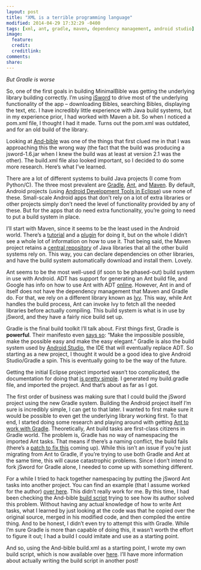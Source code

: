 ```yaml
---
layout: post
title: "XML is a terrible programming language"
modified: 2014-04-29 17:32:29 -0400
tags: [xml, ant, gradle, maven, dependency management, android studio]
image:
  feature: 
  credit: 
  creditlink: 
comments: 
share: 
---
```


_But Gradle is worse_

So, one of the first goals in building MinimalBible was getting the underlying library building correctly. I’m using [jSword][1] to drive most of the underlying functionality of the app – downloading Bibles, searching Bibles, displaying the text, etc. I have incredibly little experience with Java build systems, but in my experience prior, I had worked with Maven a bit. So when I noticed a pom.xml file, I thought I had it made. Turns out the pom.xml was outdated, and for an old build of the library.

Looking at [And-bible][2] was one of the things that first clued me in that I was approaching this the wrong way (the fact that the build was producing a jsword-1.6.jar when I knew the build was at least at version 2.1 was the other). The build.xml file also looked important, so I decided to do some more research. Here’s what I’ve learned.

There are a lot of different systems to build Java projects (I come from Python/C). The three most prevalent are [Gradle][3], [Ant][4], and [Maven][5]. By default, Android projects (using [Android Development Tools in Eclipse][6]) use none of these. Small-scale Android apps that don’t rely on a lot of extra libraries or other projects simply don’t need the level of functionality provided by any of these. But for the apps that do need extra functionality, you’re going to need to put a build system in place.

I’ll start with Maven, since it seems to be the least used in the Android world. There’s a [tutorial][7] and a [plugin][8] for doing it, but on the whole I didn’t see a whole lot of information on how to use it. That being said, the Maven project retains a [central repository][9] of Java libraries that all the other build systems rely on. This way, you can declare dependencies on other libraries, and have the build system automatically download and install them. Lovely.

Ant seems to be the most well-used (if soon to be phased-out) build system in use with Android. ADT has support for generating an Ant build file, and Google has info on how to use Ant with ADT [online][10]. However, Ant in and of itself does not have the dependency management that Maven and Gradle do. For that, we rely on a different library known as [Ivy][11]. This way, while Ant handles the build process, Ant can invoke Ivy to fetch all the needed libraries before actually compiling. This build system is what is in use by jSword, and they have a fairly nice build set up.

Gradle is the final build toolkit I’ll talk about. First things first, Gradle is **powerful**. Their manifesto even [says so][12]: “Make the impossible possible, make the possible easy and make the easy elegant.” Gradle is also the build system used by [Android Studio][13], the IDE that will eventually replace ADT. So starting as a new project, I thought it would be a good idea to give Android Studio/Gradle a spin. This is eventually going to be the way of the future.

Getting the initial Eclipse project imported wasn’t too complicated, the documentation for doing that [is pretty simple][14]. I generated my build.gradle file, and imported the project. And that’s about as far as I got.

The first order of business was making sure that I could build the jSword project using the new Gradle system. Building the Android project itself I’m sure is incredibly simple, I can get to that later. I wanted to first make sure it would be possible to even get the underlying library working first. To that end, I started doing some research and playing around with getting [Ant to work with Gradle][15]. Theoretically, Ant build tasks are first-class citizens in Gradle world. The problem is, Gradle has no way of namespacing the imported Ant tasks. That means if there’s a naming conflict, the build fails (there’s a [patch to fix this][16] coming up). While this isn’t an issue if you’re just migrating from Ant to Gradle, if you’re trying to use both Gradle and Ant at the same time, this will cause catastrophic problems. Since I don’t intend to fork jSword for Gradle alone, I needed to come up with something different.

For a while I tried to hack together namespacing by putting the jSword Ant tasks into another project. You can find an example (that I assume worked for the author) [over here][17]. This didn’t really work for me. By this time, I had been checking the And-bible [build script][18] trying to see how its author solved this problem. Without having any actual knowledge of how to write Ant tasks, what I learned by just looking at the code was that he copied over the original source, merged in his modified code, and then compiled the entire thing. And to be honest, I didn’t even try to attempt this with Gradle. While I’m sure Gradle is more than capable of doing this, it wasn’t worth the effort to figure it out; I had a build I could imitate and use as a starting point.

And so, using the And-bible build.xml as a starting point, I wrote my own build script, which is now available over [here][19]. I’ll have more information about actually writing the build script in another post!

[1]: http://crosswire.org/jsword/
[2]: https://github.com/mjdenham/and-bible/tree/master/AndBible
[3]: http://www.gradle.org/
[4]: https://ant.apache.org/
[5]: http://maven.apache.org/
[6]: http://developer.android.com/sdk/index.html
[7]: http://www.vogella.com/tutorials/AndroidBuildMaven/article.html
[8]: https://code.google.com/p/maven-android-plugin/
[9]: http://search.maven.org/
[10]: http://developer.android.com/tools/building/building-eclipse.html
[11]: https://ant.apache.org/ivy/
[12]: http://www.gradle.org/docs/current/userguide/tutorial_using_tasks.html
[13]: http://developer.android.com/sdk/installing/studio.html
[14]: http://developer.android.com/sdk/installing/migrate.html
[15]: http://www.gradle.org/docs/current/userguide/ant.html
[16]: http://issues.gradle.org/i#browse/GRADLE-771
[17]: http://gradle.1045684.n5.nabble.com/Accessing-ant-build-xml-from-gradle-td4650344.html
[18]: https://github.com/mjdenham/and-bible/blob/master/jsword-tweaks/build.xml
[19]: https://github.com/DjBushido/MinimalBible/blob/master/jsword-minimalbible/build.xml

